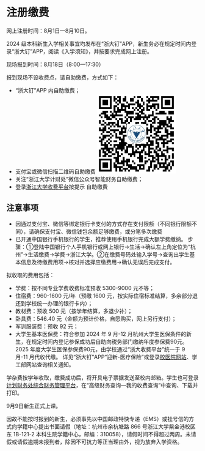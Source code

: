 # 注册缴费

网上注册时间：8月1日—8月10日。

2024 级本科新生入学相关事宜均发布在“浙大钉”APP，新生务必在规定时间内登录“浙大钉”APP，阅读《入学须知》，并按要求完成网上注册。

现场报到时间：8月18日（8:00—17:30）

报到现场不设收费点，请自助缴费，方式如下：

- “浙大钉”APP 内自助缴费；
- 支付宝或微信扫描二维码自助缴费
  ![fee](../assets/fee.png)
- 关注“浙江大学计财处”微信公众号智能财务自助缴费；
- 登录[浙江大学收费平台](http://pay.zju.edu.cn)按提示
  自助缴费

## 注意事项

- 因通过支付宝、微信等绑定银行卡支付的方式存在支付限额（不同银行限额不同），请确保支付宝、微信钱包余额足够缴费，或分笔多次缴费
- 已开通中国银行手机银行的学生，推荐使用手机银行完成大额学费缴纳。
  步骤：①登陆中国银行个人手机银行或网上银行→生活→确认左上角定位为“杭州”→生活缴费→学费→浙江大学。②在缴费号码处输入学号→查询出学生基本信息及待缴费用项→核对并选择应缴费用→确认无误后完成支付。

拟收取的费用包括：

- 学费：按不同专业学费收费标准预收 5300-9000 元不等；
- 住宿费：960-1600 元/年（预缴 1600 元，按实际住宿标准结算，多余部分退还到学校统一办理的银行卡内）；
- 教材费：预收 500 元（按学年结算，多退少补）；
- 卧具费：546.40 元（金额为预计价格，自愿购买，网上另行支付）；
- 军训服装费：预收 92 元；
- 大学生基本医保费：符合参加 2024 年 9 月-12 月杭州大学生医保条件的新生，在规定时间内登记参保成功后自助向税务部门缴纳年度参保费90元。2025 年度大学生医保参保费90元，由学校通过“浙大收费平台”统一于 9 月-11 月代收代缴。
  详见“浙大钉”APP“迎新-医疗保险”或登录[校医院网站](http://zdyy.zju.edu.cn)、学工部网站查询相关通知。

学杂费按学年收取，缴费成功后，将开具电子票据发送至校内邮箱。学生也可登录[计划财务处综合财务管理平台](http://cwcx.zju.edu.cn)，在“高级财务查询—我的收费查询”中查询、下载并打印。

9月9日新生正式上课。

因故不能按时报到的新生，必须事先以中国邮政特快专递（EMS）或挂号信的方式向学籍中心提出书面请假（地址：杭州市余杭塘路 866 号浙江大学紫金港校区东 1B-121-2 本科生院学籍中心，邮编：310058），请假时间不得超过两周。未请假或请假逾期未报到者，除因不可抗力等正当理由外，视为放弃入学资格。
